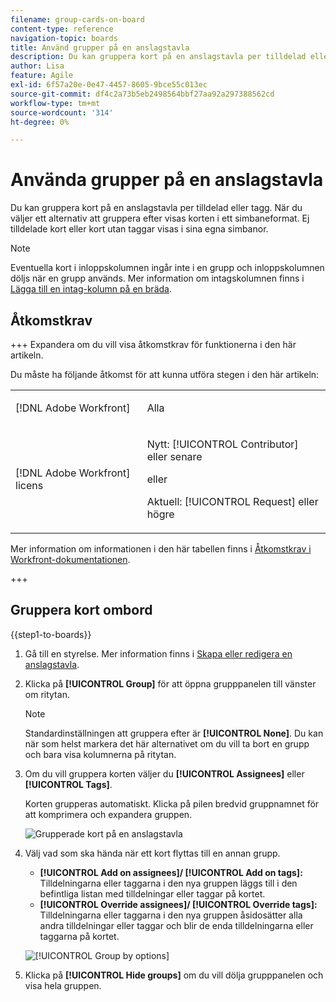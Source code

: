 ```yaml
---
filename: group-cards-on-board
content-type: reference
navigation-topic: boards
title: Använd grupper på en anslagstavla
description: Du kan gruppera kort på en anslagstavla per tilldelad eller tagg. När du väljer ett alternativ att gruppera efter visas korten i ett simbaneformat.
author: Lisa
feature: Agile
exl-id: 6f57a20e-0e47-4457-8605-9bce55c013ec
source-git-commit: df4c2a73b5eb2498564bbf27aa92a297388562cd
workflow-type: tm+mt
source-wordcount: '314'
ht-degree: 0%

---
```


# Använda grupper på en anslagstavla

Du kan gruppera kort på en anslagstavla per tilldelad eller tagg. När du väljer ett alternativ att gruppera efter visas korten i ett simbaneformat. Ej tilldelade kort eller kort utan taggar visas i sina egna simbanor.

>[!NOTE]
>
>Eventuella kort i inloppskolumnen ingår inte i en grupp och inloppskolumnen döljs när en grupp används. Mer information om intagskolumnen finns i [Lägga till en intag-kolumn på en bräda](/help/quicksilver/agile/use-boards-agile-planning-tools/add-intake-column-to-board.md).

## Åtkomstkrav

+++ Expandera om du vill visa åtkomstkrav för funktionerna i den här artikeln.

Du måste ha följande åtkomst för att kunna utföra stegen i den här artikeln:

<table style="table-layout:auto"> 
 <col> 
 <col> 
 <tbody> 
  <tr> 
   <td role="rowheader">[!DNL Adobe Workfront]</td> 
   <td> <p>Alla</p> </td> 
  </tr> 
  <tr> 
   <td role="rowheader">[!DNL Adobe Workfront] licens</td> 
   <td> 
   <p>Nytt: [!UICONTROL Contributor] eller senare</p> 
   <p>eller</p>
   <p>Aktuell: [!UICONTROL Request] eller högre</p>
   </td> 
  </tr> 
 </tbody> 
</table>

Mer information om informationen i den här tabellen finns i [Åtkomstkrav i Workfront-dokumentationen](/help/quicksilver/administration-and-setup/add-users/access-levels-and-object-permissions/access-level-requirements-in-documentation.md).

+++

## Gruppera kort ombord

{{step1-to-boards}}

1. Gå till en styrelse. Mer information finns i [Skapa eller redigera en anslagstavla](../../agile/get-started-with-boards/create-edit-board.md).
1. Klicka på **[!UICONTROL Group]** för att öppna grupppanelen till vänster om ritytan.

   >[!NOTE]
   >
   >Standardinställningen att gruppera efter är **[!UICONTROL None]**. Du kan när som helst markera det här alternativet om du vill ta bort en grupp och bara visa kolumnerna på ritytan.

1. Om du vill gruppera korten väljer du **[!UICONTROL Assignees]** eller **[!UICONTROL Tags]**.

   Korten grupperas automatiskt. Klicka på pilen bredvid gruppnamnet för att komprimera och expandera gruppen.

   ![Grupperade kort på en anslagstavla](assets/group-by-assignee.png)

1. Välj vad som ska hända när ett kort flyttas till en annan grupp.

   * **[!UICONTROL Add on assignees]/ [!UICONTROL Add on tags]:** Tilldelningarna eller taggarna i den nya gruppen läggs till i den befintliga listan med tilldelningar eller taggar på kortet.
   * **[!UICONTROL Override assignees]/ [!UICONTROL Override tags]:** Tilldelningarna eller taggarna i den nya gruppen åsidosätter alla andra tilldelningar eller taggar och blir de enda tilldelningarna eller taggarna på kortet.

   ![[!UICONTROL Group by options]](assets/group-by-rail.png)

1. Klicka på **[!UICONTROL Hide groups]** om du vill dölja grupppanelen och visa hela gruppen.

